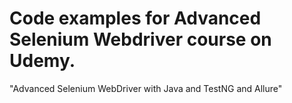 # Code examples for Advanced Selenium Webdriver course on Udemy.
"Advanced Selenium WebDriver with Java and TestNG and Allure" 
